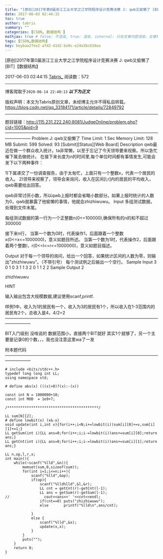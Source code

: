 ```yaml
---
title: "[原创]2017年第0届浙江工业大学之江学院程序设计竞赛决赛 J: qwb又偷懒了 [BIT]【数据结构】"
date: 2017-06-03 02:44:15
toc: true
author: tabris
summary: ""
categories: [CSDN, 数据结构 ]
mathjax: true # false: 不渲染, true: 渲染, internal: 只在文章内部渲染，文章列表中不渲染
tags: [CSDN,数据结构]
key: keybaa2fee2-afd2-41d2-ba9c-e24a3bc638ea
---
```


[原创]2017年第0届浙江工业大学之江学院程序设计竞赛决赛 J: qwb又偷懒了 [BIT]【数据结构】

2017-06-03 02:44:15  [Tabris_](https://me.csdn.net/qq_33184171) 阅读数：572

---

博客爬取于`2020-06-14 22:40:13`
***以下为正文***

版权声明：本文为Tabris原创文章，未经博主允许不得私自转载。
https://blog.csdn.net/qq_33184171/article/details/72849792

<!-- more -->

---

题目链接：http://115.231.222.240:8081/JudgeOnline/problem.php?cid=1005&pid=9
——————————————————————————————————————————
Problem J: qwb又偷懒了
Time Limit: 1 Sec  Memory Limit: 128 MB
Submit: 599  Solved: 93
[Submit][Status][Web Board]
Description
qwb最近在做一个群众收入统计。ta非常懒，以至于忘记了今天领导要来视察。所以急忙催下属去做统计。
在接下来长度为n的时间里,每个单位时间都有事情发生,可能会发下以下两种事件：

1)下属递交了一份调查报告，由于太匆忙，上面只有一个整数x，代表一个居民的收入。
2)领导来视察了，领导会来询问，收入在区间[l,r]内的居民的平均收入，qwb需要给出回答。

qwb非常讨厌小数，所以qwb上报时都会省略小数部分。如果上报时统计的人数为0，qwb就暴露了他偷懒的事情，他就会zhizhiwuwu。
Input
多组测试数据，处理到文件末尾。

每组测试数据的第一行为一个正整数n(0<=100000),确保所有的n的和不超过300000

接下来n行，
当第一个数为0时，代表操作1，后面跟着一个整数x(0<=x<=1000000)，意义如题目所述。
当第一个数为1时，代表操作2，后面跟着两个整数l，r(0<=l<=r<=1000000)，意义如题目描述。

Output
对于每一个领导的询问，给出一个回答，如果统计区间的人数为零，则输出"zhizhiwuwu"。（不带引号）
每个测试例之后输出一个空行。
Sample Input
3
0 1
0 3
1 1 3
2
0 1
1 2 2
Sample Output
2

zhizhiwuwu

HINT

输入输出包含大规模数据,建议使用scanf,printf.


样例1中，收入为1的居民有一个，收入为3的居民有1个，所以收入在1-3范围内的居民有2个，总收入是4，4/2=2
——————————————————————————————————————————

BIT入门级别 没啥说的
数据范围小，直接两个BIT就好
其实1个就够了，另一个主要是记录0的个数，，，我也没注意这里wa了一发



附本题代码
——————————————————————————————————————————
```
# include <bits/stdc++.h>
typedef long long int LL;
using namespace std;
 
# define abs(x) (((x)>0)?(x):-(x))
 
const int N = 1000000+10;
const int MOD  = 1e9+7;
 
/******************************************/
 
LL sum[N][2];
# define lowbit(x) (x&-x)
void update(int i,int v){for(i++;i<N;i+=lowbit(i))sum[i][0]+=v,sum[i][1]+=1;}
LL getSum(int i){LL ans=0;for(i++;i;i-=lowbit(i))ans+=sum[i][0];return ans;}
LL getCnt(int i){LL ans=0;for(i++;i;i-=lowbit(i))ans+=sum[i][1];return ans;}
 
LL n,op,l,r,x;
int main(){
    while(~scanf("%lld",&n)){
        memset(sum,0,sizeof(sum));
        for(int i=1;i<=n;i++){
            scanf("%lld",&op);
            if(op){
                scanf("%lld%lld",&l,&r);
                LL cnt = getCnt(r)-getCnt(l-1);
                LL ans = getSum(r)-getSum(l-1);
//                cout<<ans<<' '<<cnt<<endl;
                if(cnt==0) puts("zhizhiwuwu");
                else       printf("%lld\n",ans/cnt);
 
            }
            else {
                scanf("%lld",&x);
                update(x,x);
            }
        }
        puts("");
    }
    return 0;
}
```
